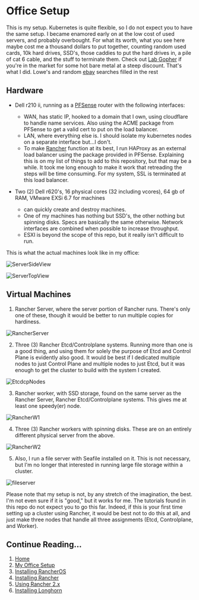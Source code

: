 # Office Setup
This is my setup.  Kubernetes is quite flexible, so I do not expect you to have the same setup.  I became enamored early on at the low cost of used servers, and probably overbought.  For what its worth, what you see here maybe cost me a thousand dollars to put together, counting random used cards, 10k hard drives, SSD's, those caddies to put the hard drives in, a pile of cat 6 cable, and the stuff to terminate them.  Check out [Lab Gopher](https://www.labgopher.com/) if you're in the market for some hot bare metal at a steep discount. That's what I did.  Lowe's and random [ebay](https://www.ebay.com/) searches filled in the rest

## Hardware
  - Dell r210 ii, running as a [PFSense](https://github.com/pfsense/pfsense) router with the following interfaces:
    - WAN, has static IP, hooked to a domain that I own, using cloudflare to handle name services.  Also using the ACME package from PFSense to get a valid cert to put on the load balancer.
    - LAN, where everything else is.  I should isolate my kubernetes nodes on a separate interface but...I don't.
    - To make [Rancher](https://github.com/rancher/rancher) function at its best, I run HAProxy as an external load balancer using the package provided in PFSense.  Explaining this is on my list of things to add to this repository, but that may be a while.  It took me long enough to make it work that retreading the steps will be time consuming.  For my system, SSL is terminated at this load balancer.
    
  - Two (2) Dell r620's, 16 physical cores (32 including vcores), 64 gb of RAM, VMware EXSi 6.7 for machines
    - can quickly create and destroy machines.
    - One of my machines has nothing but SSD's, the other nothing but spinning disks.  Specs are basically the same otherwise.  Network interfaces are combined when possible to increase throughput.
    - ESXI is beyond the scope of this repo, but it really isn't difficult to run.

This is what the actual machines look like in my office:

![ServerSideView](https://github.com/tlfjar/rancher-projects/blob/master/office-setup/Images/Server%20Setup.jpg?raw=true)

![ServerTopView](https://github.com/tlfjar/rancher-projects/blob/master/office-setup/Images/Top%20Server%20Setup.jpg?raw=true)


## Virtual Machines
 1. Rancher Server, where the server portion of Rancher runs.  There's only one of these, though it would be better to run multiple copies for hardiness.
 
 ![RancherServer](https://github.com/tlfjar/rancher-projects/blob/master/office-setup/Images/RancherServer.png?raw=true)
 
 2. Three (3) Rancher Etcd/Controlplane systems.  Running more than one is a good thing, and using them for solely the purpose of Etcd and Control Plane is evidently also good.  It would be best if I dedicated multiple nodes to just Control Plane and multiple nodes to just Etcd, but it was enough to get the cluster to build with the system I created.
 
 ![EtcdcpNodes](https://github.com/tlfjar/rancher-projects/blob/master/office-setup/Images/Rancheretcdcp.png?raw=true)
 
 3. Rancher worker, with SSD storage, found on the same server as the Rancher Server, Rancher Etcd/Controlplane systems.  This gives me at least one speedy(er) node.
 
 ![RancherW1](https://github.com/tlfjar/rancher-projects/blob/master/office-setup/Images/Rancherw1.png?raw=true)
 
 4. Three (3) Rancher workers with spinning disks.  These are on an entirely different physical server from the above.
 
 ![RancherW2](https://github.com/tlfjar/rancher-projects/blob/master/office-setup/Images/Rancherw2.png?raw=true)
 
 5. Also, I run a file server with Seafile installed on it.  This is not necessary, but I'm no longer that interested in running large file storage within a cluster.
 
 ![fileserver](https://github.com/tlfjar/rancher-projects/blob/master/office-setup/Images/fileserver.png?raw=true)

Please note that my setup is not, by any stretch of the imagination, the best.  I'm not even sure if it is "good," but it works for me.  The tutorials found in this repo do not expect you to go this far.  Indeed, if this is your first time setting up a cluster using Rancher, it would be best not to do this at all, and just make three nodes that handle all three assignments (Etcd, Controlplane, and Worker).

## Continue Reading...
1. [Home](https://github.com/tlfjar/rancher-projects/blob/master/README.md)
2. [My Office Setup](https://github.com/tlfjar/rancher-projects/blob/master/office-setup/office-setup.md)
3. [Installing RancherOS](https://github.com/tlfjar/rancher-projects/blob/master/Install-RancherOS/Install-RancherOS.md)
4. [Installing Rancher](https://github.com/tlfjar/rancher-projects/blob/master/Install-Rancher-Server/Install-Rancher-Server.md)
5. [Using Rancher 2.x](https://github.com/tlfjar/rancher-projects/blob/master/Using-Rancher/Using-Rancher.md)
6. [Installing Longhorn](https://github.com/tlfjar/rancher-projects/blob/master/Installing-Longhorn/Installing-Longhorn.md)
